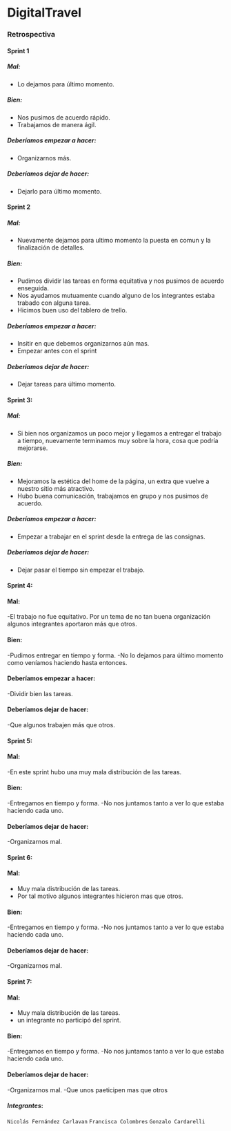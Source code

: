 # DigitalTravel

### Retrospectiva

#### Sprint 1

##### Mal:
- Lo dejamos para último momento. 

##### Bien:
- Nos pusimos de acuerdo rápido.
- Trabajamos de manera ágil. 

##### Deberíamos empezar a hacer: 
- Organizarnos más. 

##### Deberíamos dejar de hacer:
- Dejarlo para último momento. 



#### Sprint 2

##### Mal:
- Nuevamente dejamos para ultimo momento la puesta en comun y la finalización de detalles.

##### Bien:
- Pudimos dividir las tareas en forma equitativa y nos pusimos de acuerdo enseguida.
- Nos ayudamos mutuamente cuando alguno de los integrantes estaba trabado con alguna tarea.
- Hicimos buen uso del tablero de trello.

##### Deberíamos empezar a hacer:
- Insitir en que debemos organizarnos aún mas.
- Empezar antes con el sprint

##### Deberiamos dejar de hacer:
- Dejar tareas para último momento.


#### Sprint 3: 
##### Mal:
- Si bien nos organizamos un poco mejor y llegamos a entregar el trabajo a tiempo, nuevamente terminamos muy sobre la hora, cosa que podría mejorarse. 
##### Bien:
- Mejoramos la estética del home de la página, un extra que vuelve a nuestro sitio más atractivo. 
- Hubo buena comunicación, trabajamos en grupo y nos pusimos de acuerdo.
##### Deberíamos empezar a hacer:
- Empezar a trabajar en el sprint desde la entrega de las consignas. 
##### Deberiamos dejar de hacer:
- Dejar pasar el tiempo sin empezar el trabajo. 


#### Sprint 4: 
#### Mal: 
-El trabajo no fue equitativo. Por un tema de no tan buena organización algunos integrantes aportaron más que otros. 
#### Bien: 
-Pudimos entregar en tiempo y forma. 
-No lo dejamos para último momento como veníamos haciendo hasta entonces. 
#### Deberíamos empezar a hacer: 
-Dividir bien las tareas. 
#### Deberíamos dejar de hacer:
-Que algunos trabajen más que otros. 

#### Sprint 5:
#### Mal:
-En este sprint hubo una muy mala distribución de las tareas. 
#### Bien: 
-Entregamos en tiempo y forma. 
-No nos juntamos tanto a ver lo que estaba haciendo cada uno. 
#### Deberíamos dejar de hacer:
-Organizarnos mal.

#### Sprint 6:
#### Mal:
- Muy mala distribución de las tareas.
- Por tal motivo algunos integrantes hicieron mas que otros. 
#### Bien: 
-Entregamos en tiempo y forma. 
-No nos juntamos tanto a ver lo que estaba haciendo cada uno. 
#### Deberíamos dejar de hacer:
-Organizarnos mal.

#### Sprint 7:
#### Mal:
- Muy mala distribución de las tareas.
- un integrante no participó del sprint. 
#### Bien: 
-Entregamos en tiempo y forma. 
-No nos juntamos tanto a ver lo que estaba haciendo cada uno.
#### Deberíamos dejar de hacer:
-Organizarnos mal.
-Que unos paeticipen mas que otros


#### _Integrantes_:

`Nicolás Fernández Carlavan`
`Francisca Colombres`
`Gonzalo Cardarelli`

